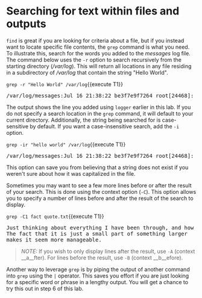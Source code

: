 # Searching for text within files and outputs

`find` is great if you are looking for criteria about a file, but if you instead
want to locate specific file contents, the `grep` command is what you need.
To illustrate this, search for the words you added to the _messages_ log file.
The command below uses the `-r` option to search recursively from the
starting directory (_/var/log_). This will return all locations in any file
residing in a subdirectory of _/var/log_ that contain the string "Hello World".

`grep -r "Hello World" /var/log`{{execute T1}}

<pre class=file>
/var/log/messages:Jul 16 21:38:22 be3f7e9f7264 root[24468]: Hello World
</pre>

The output shows the line you added using `logger` earlier in this lab. If you
do not specify a search location in the `grep` command, it will default to
your current directory. Additionally, the string being searched for is case-sensitive
by default. If you want a case-insensitive search, add the `-i` option.

`grep -ir "hello world" /var/log`{{execute T1}}

<pre class=file>
/var/log/messages:Jul 16 21:38:22 be3f7e9f7264 root[24468]: Hello World
</pre>

This option can save you from believing that a string does not exist if you
weren't sure about how it was capitalized in the file.

Sometimes you may want to see a few more lines before or after the result of your
search. This is done using the context option (`-C`). This option allows you
to specify a number of lines before and after the result of the search to
display.

`grep -C1 fact quote.txt`{{execute T1}}

<pre class=file>
Just thinking about everything I have been through, and how huge it all feels.
The fact that it is just a small part of something larger
makes it seem more manageable.
</pre>

>_NOTE:_ If you wish to only display lines after the result, use `-A` (context
__a__fter). For lines before the result, use `-B` (context __b__efore).

Another way to leverage `grep` is by piping the output of another command
into `grep` using the `|` operator. This saves you effort if you are just looking
for a specific word or phrase in a lengthy output. You will get a chance to
try this out in step 6 of this lab.
